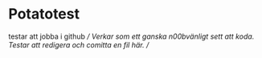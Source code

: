 # Potatotest
testar att jobba i github
*/ Verkar som ett ganska n00bvänligt sett att koda. Testar att redigera och comitta en fil här. /* 
